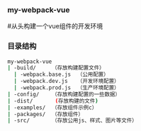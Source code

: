 ### my-webpack-vue
#从头构建一个vue组件的开发环境

### 目录结构

```bash
my-webpack-vue
| -build/     （存放构建配置文件）
  | -webpack.base.js  （公用配置）
  | -webpack.dev.js   （开发环境配置）
  | -webpack.prod.js  （生产环境配置）
| -config/    （存放构建配置的一些数据）
| -dist/       (存放构建的文件)
| -examples/  （存放组件示例c）
| -packages/  （存放组件）
| -src/       （存放公用js、样式、图片等文件）
```